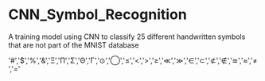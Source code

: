 # CNN_Symbol_Recognition
A training model using CNN to classify 25 different handwritten symbols that are not part of the MNIST database

'#','$','%','&','Ξ','Π','Σ','Θ','Γ','⊙','◯','≤','<','>','≥','≪','≫','∈','⊂','⊄','∉','≅','≈','≠','='

